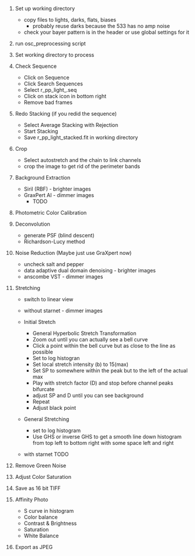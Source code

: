 1. Set up working directory
   - copy files to lights, darks, flats, biases
     - probably reuse darks because the 533 has no amp noise 
   - check your bayer pattern is in the header or use global settings for it
2. run osc_preprocessing script
3. Set working directory to process
4. Check Sequence
   - Click on Sequence
   - Click Search Sequences
   - Select r_pp_light_.seq
   - Click on stack icon in bottom right
   - Remove bad frames
5. Redo Stacking (if you redid the sequence)
   - Select Average Stacking with Rejection
   - Start Stacking
   - Save r_pp_light_stacked.fit in working directory
6. Crop 
   - Select autostretch and the chain to link channels
   - crop the image to get rid of the perimeter bands
7. Background Extraction
   - Siril (RBF) - brighter images
   - GraxPert AI - dimmer images
     - TODO
8. Photometric Color Calibration
9. Deconvolution
   - generate PSF (blind descent)
   - Richardson-Lucy method
10. Noise Reduction (Maybe just use GraXpert now)
    - uncheck salt and pepper
    - data adaptive dual domain denoising - brighter images
    - anscombe VST - dimmer images
11. Stretching
    - switch to linear view
    - without starnet - dimmer images
    - Initial Stretch
      - General Hyperbolic Stretch Transformation
      - Zoom out until you can actually see a bell curve
      - Click a point within the bell curve but as close to the line as possible
      - Set to log histogran
      - Set local stretch intensity (b) to 15(max)
      - Set SP to somewhere within the peak but to the left of the actual max
      - Play with stretch factor (D) and stop before channel peaks bifurcate
      - adjust SP and D until you can see background
      - Repeat
      - Adjust black point
    - General Stretching
      - set to log histogram
      - Use GHS or inverse GHS to get a smooth line down histogram from top left to bottom right with some space left and right

    - with starnet
TODO

12. Remove Green Noise
13. Adjust Color Saturation
14. Save as 16 bit TIFF
15. Affinity Photo
    - S curve in histogram
    - Color balance
    - Contrast & Brightness
    - Saturation
    - White Balance
16. Export as JPEG

